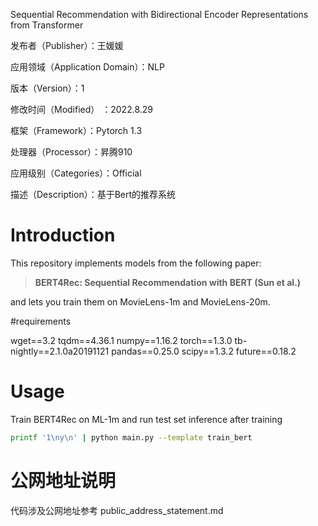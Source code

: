 Sequential Recommendation with Bidirectional Encoder Representations from Transformer

发布者（Publisher）：王媛媛

应用领域（Application Domain）：NLP

版本（Version）：1

修改时间（Modified） ：2022.8.29

框架（Framework）：Pytorch 1.3

处理器（Processor）：昇腾910

应用级别（Categories）：Official

描述（Description）：基于Bert的推荐系统

# Introduction

This repository implements models from the following paper:

> **BERT4Rec: Sequential Recommendation with BERT (Sun et al.)**  

and lets you train them on MovieLens-1m and MovieLens-20m.

#requirements

wget==3.2
tqdm==4.36.1
numpy==1.16.2
torch==1.3.0
tb-nightly==2.1.0a20191121
pandas==0.25.0
scipy==1.3.2
future==0.18.2

# Usage

Train BERT4Rec on ML-1m and run test set inference after training

   ```bash
   printf '1\ny\n' | python main.py --template train_bert
   ```
# 公网地址说明

代码涉及公网地址参考 public_address_statement.md



  

